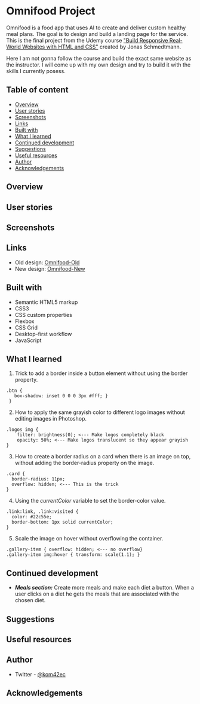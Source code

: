 # Omnifood Project

Omnifood is a food app that uses AI to create and deliver custom healthy meal plans. The goal is to design and build a landing page for the service. This is the final project from the Udemy course ["Build Responsive Real-World Websites with HTML and CSS"](https://www.udemy.com/course/design-and-develop-a-killer-website-with-html5-and-css3/) created by Jonas Schmedtmann.

Here I am not gonna follow the course and build the exact same website as the instructor. I will come up with my own design and try to build it with the skills I currently posess.

## Table of content

- [Overview](#overview)
- [User stories](#user-stories)
- [Screenshots](#screenshots)
- [Links](#links)
- [Built with](#built-with)
- [What I learned](#what-i-learned)
- [Continued development](#continued-development)
- [Suggestions](#suggestions)
- [Useful resources](#useful-resources)
- [Author](#author)
- [Acknowledgements](#acknowledgements)

## Overview

## User stories

## Screenshots

## Links

- Old design: [Omnifood-Old](https://omnifood-kom42ec.netlify.app/)
- New design: [Omnifood-New](https://kom42ec.github.io/omnifood-project/) 

## Built with

- Semantic HTML5 markup
- CSS3
- CSS custom properties
- Flexbox
- CSS Grid
- Desktop-first workflow
- JavaScript

## What I learned

1. Trick to add a border inside a button element without using the border property.

```
.btn {
   box-shadow: inset 0 0 0 3px #fff; }
 }
```

2. How to apply the same grayish color to different logo images without editing images in Photoshop.

```
.logos img {
    filter: brightness(0); <--- Make logos completely black
    opacity: 50%; <--- Make logos translucent so they appear grayish
}
```

3. How to create a border radius on a card when there is an image on top, without adding the border-radius property on the image.

```
.card {
  border-radius: 11px;
  overflow: hidden; <--- This is the trick
}
```

4. Using the _currentColor_ variable to set the border-color value.

```
.link:link, .link:visited {
  color: #22c55e;
  border-bottom: 1px solid currentColor;
}
```

5. Scale the image on hover without overflowing the container.

```
.gallery-item { overflow: hidden; <--- no overflow}
.gallery-item img:hover { transform: scale(1.1); }
```

## Continued development

- ***Meals section:*** Create more meals and make each diet a button. When a user clicks on a diet he gets the meals that are associated with the chosen diet. 

## Suggestions

## Useful resources

## Author

- Twitter - [@kom42ec](https://twitter.com/kom42ec)

## Acknowledgements

